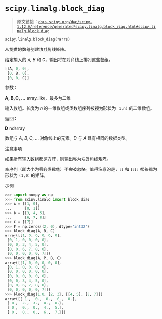 # `scipy.linalg.block_diag`

> 原文链接：[`docs.scipy.org/doc/scipy-1.12.0/reference/generated/scipy.linalg.block_diag.html#scipy.linalg.block_diag`](https://docs.scipy.org/doc/scipy-1.12.0/reference/generated/scipy.linalg.block_diag.html#scipy.linalg.block_diag)

```py
scipy.linalg.block_diag(*arrs)
```

从提供的数组创建块对角线矩阵。

给定输入的 *A*, *B* 和 *C*，输出将在对角线上排列这些数组。

```py
[[A, 0, 0],
 [0, B, 0],
 [0, 0, C]] 
```

参数：

**A, B, C, …** array_like，最多为二维

输入数组。长度为 *n* 的一维数组或类数组序列被视为形状为 `(1,n)` 的二维数组。

返回：

**D** ndarray

数组与 *A*, *B*, *C*, … 对角线上的元素。*D* 与 *A* 具有相同的数据类型。

注意事项

如果所有输入数组都是方阵，则输出称为块对角线矩阵。

空序列（即大小为零的类数组）不会被忽略。值得注意的是，`[]` 和 `[[]]` 都被视为形状为 `(1,0)` 的矩阵。

示例

```py
>>> import numpy as np
>>> from scipy.linalg import block_diag
>>> A = [[1, 0],
...      [0, 1]]
>>> B = [[3, 4, 5],
...      [6, 7, 8]]
>>> C = [[7]]
>>> P = np.zeros((2, 0), dtype='int32')
>>> block_diag(A, B, C)
array([[1, 0, 0, 0, 0, 0],
 [0, 1, 0, 0, 0, 0],
 [0, 0, 3, 4, 5, 0],
 [0, 0, 6, 7, 8, 0],
 [0, 0, 0, 0, 0, 7]])
>>> block_diag(A, P, B, C)
array([[1, 0, 0, 0, 0, 0],
 [0, 1, 0, 0, 0, 0],
 [0, 0, 0, 0, 0, 0],
 [0, 0, 0, 0, 0, 0],
 [0, 0, 3, 4, 5, 0],
 [0, 0, 6, 7, 8, 0],
 [0, 0, 0, 0, 0, 7]])
>>> block_diag(1.0, [2, 3], [[4, 5], [6, 7]])
array([[ 1.,  0.,  0.,  0.,  0.],
 [ 0.,  2.,  3.,  0.,  0.],
 [ 0.,  0.,  0.,  4.,  5.],
 [ 0.,  0.,  0.,  6.,  7.]]) 
```
